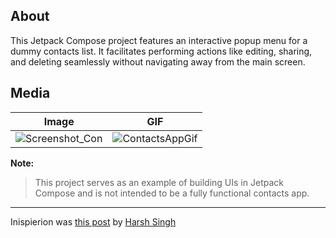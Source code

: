 ## About
This Jetpack Compose project features an interactive popup menu for a dummy contacts list. It facilitates performing actions like editing, sharing, and deleting seamlessly without navigating away from the main screen.
## Media 
 
| Image | GIF |
|---|---|
|![Screenshot_Con](https://github.com/user-attachments/assets/70e2406c-b638-4f46-a1f8-5abbd7215a4f)|![ContactsAppGif](https://github.com/user-attachments/assets/a4baeeb6-c86e-42af-b9f3-679667f69a93)|  



**Note:** 
> This project serves as an example of building UIs in Jetpack Compose and is not intended to be a fully functional contacts app.


----

Inispierion was [this post](https://x.com/haaarshsingh/status/1820253693200961737) by [Harsh Singh](https://github.com/haaarshsingh/)
